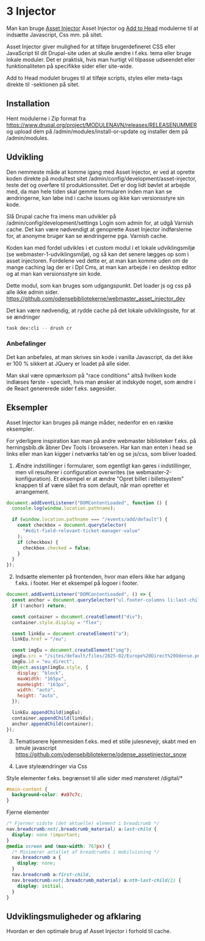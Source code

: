 # 3 Injector

Man kan bruge [Asset Injector](https://www.drupal.org/project/asset_injector) Asset Injector og [Add to Head](https://www.drupal.org/project/add_to_head) modulerne til at indsætte Javascript, Css mm. på sitet.

Asset Injector giver mulighed for at tilføje brugerdefineret CSS eller JavaScript til dit Drupal-site uden at skulle ændre i f.eks. tema eller bruge lokale moduler. Det er praktisk, hvis man hurtigt vil tilpasse udseendet eller funktionaliteten på specifikke sider eller site-wide.

Add to Head modulet bruges til at tilføje scripts, styles eller meta-tags direkte til <head>-sektionen på sitet.

## Installation

Hent modulerne i Zip format fra https://www.drupal.org/project/MODULENAVN/releases/RELEASENUMMER og upload dem på /admin/modules/install-or-update og installer dem på /admin/modules.

## Udvikling

Den nemmeste måde at komme igang med Asset Injector, er ved at oprette koden direkte på modultest sitet /admin/config/development/asset-injector, teste det og overføre til produktionssitet. Det er dog lidt bøvlet at arbejde med, da man hele tiden skal gemme formularen inden man kan se ændringerne, kan løbe ind i cache issues og ikke kan versionsstyre sin kode.

Slå Drupal cache fra imens man udvikler på
/admin/config/development/settings
Login som admin for, at udgå Varnish cache.
Det kan være nødvendigt at genoprette Asset Injector indførslerne for, at anonyme bruger kan se ændringerne pga. Varnish cache.

Koden kan med fordel udvikles i et custom modul i et lokale udviklingsmiljø (se webmaster-1-udviklingsmiljø), og så kan det senere lægges op som i asset injectoren. Fordelene ved dette er, at man kan komme uden om de mange caching lag der er i Dpl Cms, at man kan arbejde i en desktop editor og at man kan versionsstyre sin kode.

Dette modul, som kan bruges som udgangspunkt. Det loader js og css på alle ikke admin sider.
https://github.com/odensebibliotekerne/webmaster_asset_injector_dev

Det kan være nødvendig, at rydde cache på det lokale udviklingssite, for at se ændringer

```sh
task dev:cli -- drush cr
```

### Anbefalinger

Det kan anbefales, at man skrives sin kode i vanilla Javascript, da det ikke er 100 % sikkert at JQuery er loadet på alle sider.

Man skal være opmærksom på "race conditions" altså hvilken kode indlæses første - specielt, hvis man ønsker at indskyde noget, som ændre i de React genererede sider f.eks. søgesider.

## Eksempler

Asset Injector kan bruges på mange måder, nedenfor en en række eksempler.

For yderligere inspiration kan man på andre webmaster biblioteker f.eks. på herningsbib.dk åbner Dev Tools i browseren. Har kan man enten i head se links eller man kan kigger i netværks tab'en og se js/css, som bliver loaded.

1. Ændre indstillinger i formularer, som egentligt kan gøres i indstillinger, men vil resulterer i configuration overwrites (se webmaster-2-konfiguration). Et eksempel er at ændre "Opret billet i billetsystem" knappen til af være slået fra som default, når man opretter et arrangement.

```js
document.addEventListener("DOMContentLoaded", function () {
  console.log(window.location.pathname);

  if (window.location.pathname === "/events/add/default") {
    const checkbox = document.querySelector(
      "#edit-field-relevant-ticket-manager-value"
    );
    if (checkbox) {
      checkbox.checked = false;
    }
  }
});
```

2.  Indsætte elementer på frontenden, hvor man ellers ikke har adgang f.eks. i footer. Her et eksempel på logoer i footer.

```js
document.addEventListener("DOMContentLoaded", () => {
  const anchor = document.querySelector("ul.footer-columns li:last-child");
  if (!anchor) return;

  const container = document.createElement("div");
  container.style.display = "flex";

  const linkEu = document.createElement("a");
  linkEu.href = "/eu";

  const imgEu = document.createElement("img");
  imgEu.src = "/sites/default/files/2025-02/Europe%20Direct%20Odense.png";
  imgEu.id = "eu_direct";
  Object.assign(imgEu.style, {
    display: "block",
    maxWidth: "165px",
    maxHeight: "163px",
    width: "auto",
    height: "auto",
  });

  linkEu.appendChild(imgEu);
  container.appendChild(linkEu);
  anchor.appendChild(container);
});
```

3. Tematiserere hjemmesiden f.eks. med et stille julesnevejr, skabt med en smule javascript
   https://github.com/odensebibliotekerne/odense_assetinjector_snow

4. Lave styleændringer via Css

Style elementer f.eks. begrænset til alle sider med mønsteret /digital/\*

```css
#main-content {
  background-color: #a97c7c;
}
```

Fjerne elementer

```css
/* Fjerner sidste (det aktuelle) element i breadcrumb */
nav.breadcrumb:not(.breadcrumb_material) a:last-child {
  display: none !important;
}
@media screen and (max-width: 767px) {
  /* Minimerer antallet af breadcrumbs i mobilvisning */
  nav.breadcrumb a {
    display: none;
  }
  nav.breadcrumb a:first-child,
  nav.breadcrumb:not(.breadcrumb_material) a:nth-last-child(2) {
    display: initial;
  }
}
```

## Udviklingsmuligheder og afklaring

Hvordan er den optimale brug af Asset Injector i forhold til cache.
